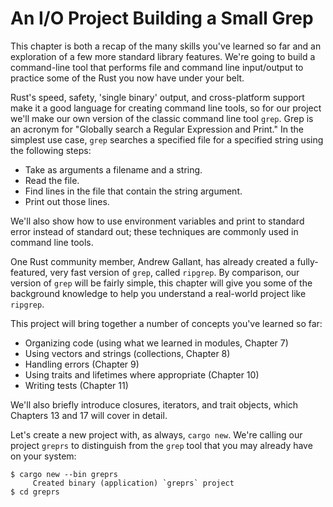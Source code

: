 # An I/O Project Building a Small Grep

<!-- We might need a more descriptive title, something that captures the new
elements we're introducing -- are we going to cover things like environment
variables more in later chapters, or is this the only place we explain how to
use them? -->

<!-- as long as the topics only introduced here are in the table of contents,
that should be good enough? -->

<!-- This is the only place we were planning on explaining both environment
variables and printing to standard error. These are things that people commonly
want to know how to do in Rust, but there's not much more than what we've said
here about them, people just want to know how to do them in Rust. We realize
that those sections make this chapter long, but think it's worth it to include
information that people want. We've gotten really positive feedback from people
who have read this chapter online; people who like learning through projects
have really enjoyed this chapter. /Carol-->

This chapter is both a recap of the many skills you've learned so far and an
exploration of a few more standard library features. We're going to build a
command-line tool that performs file and command line input/output to practice
some of the Rust you now have under your belt.

Rust's speed, safety, 'single binary' output, and cross-platform support make
it a good language for creating command line tools, so for our project we'll
make our own version of the classic command line tool `grep`. Grep is an
acronym for "Globally search a Regular Expression and Print." In the simplest
use case, `grep` searches a specified file for a specified string using the
following steps:

<!-- maybe put some emphasis on the G/R/E/P in the acronym explanation? -->

- Take as arguments a filename and a string.
- Read the file.
- Find lines in the file that contain the string argument.
- Print out those lines.

We'll also show how to use environment variables and print to standard error
instead of standard out; these techniques are commonly used in command line
tools.

<!-- not to take anything away from what anyone has done, but it feels a bit
awkward calling out a specific tool by name right here...if you wanted to
mention another implementation, i'd have expected to hear about the first one
instead -->

One Rust community member, Andrew Gallant, has already created a
fully-featured, very fast version of `grep`, called `ripgrep`. By comparison,
our version of `grep` will be fairly simple, this chapter will give you some of
the background knowledge to help you understand a real-world project like
`ripgrep`.

<!-- if you're sticking with it, best attach a link to `ripgrep`? -->

This project will bring together a number of concepts you've learned so far:

- Organizing code (using what we learned in modules, Chapter 7)
- Using vectors and strings (collections, Chapter 8)
- Handling errors (Chapter 9)
- Using traits and lifetimes where appropriate (Chapter 10)
- Writing tests (Chapter 11)

We'll also briefly introduce closures, iterators, and trait objects, which
Chapters 13 and 17 will cover in detail.

Let's create a new project with, as always, `cargo new`. We're calling our
project `greprs` to distinguish from the `grep` tool that you may already have
on your system:

<!-- move the project creation to the next section maybe? -->

```text
$ cargo new --bin greprs
     Created binary (application) `greprs` project
$ cd greprs
```
